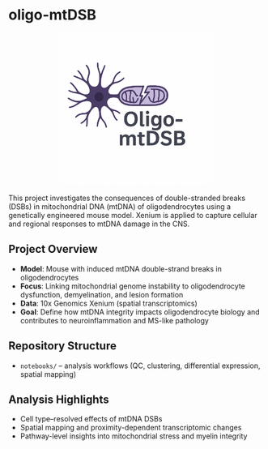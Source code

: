 # oligo-mtDSB  
<p align="center">
  <img src="assets/logo.png" alt="oligo-mtDSB Logo" width="300"/>
</p>
This project investigates the consequences of double-stranded breaks (DSBs) in mitochondrial DNA (mtDNA) of oligodendrocytes using a genetically engineered mouse model. Xenium is applied to capture cellular and regional responses to mtDNA damage in the CNS.  

## Project Overview  
- **Model**: Mouse with induced mtDNA double-strand breaks in oligodendrocytes  
- **Focus**: Linking mitochondrial genome instability to oligodendrocyte dysfunction, demyelination, and lesion formation  
- **Data**: 10x Genomics Xenium (spatial transcriptomics)  
- **Goal**: Define how mtDNA integrity impacts oligodendrocyte biology and contributes to neuroinflammation and MS-like pathology  

## Repository Structure  
- `notebooks/` – analysis workflows (QC, clustering, differential expression, spatial mapping)  

## Analysis Highlights  
- Cell type–resolved effects of mtDNA DSBs  
- Spatial mapping and proximity-dependent transcriptomic changes  
- Pathway-level insights into mitochondrial stress and myelin integrity  